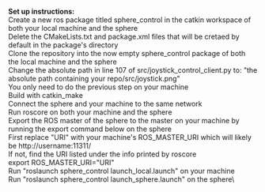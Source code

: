 **Set up instructions:**\
Create a new ros package titled sphere_control in the catkin workspace of both your local machine and the sphere\
Delete the CMakeLists.txt and package.xml files that will be cretaed by default in the package's directory\
Clone the repository into the now empty sphere_control package of both the local machine and the sphere\
Change the absolute path in line 107 of src/joystick_control_client.py to: "the absolute path containing your repo/src/joystick.png"\
You only need to do the previous step on your machine\
Build with catkin_make\
Connect the sphere and your machine to the same network\
Run roscore on both your machine and the sphere\
Export the ROS master of the sphere to the master on your machine by running the export command below on the sphere\
First replace "URI" with your machine's ROS_MASTER_URI which will likely be http://username:11311/ \
If not, find the URI listed under the info printed by roscore\
        export ROS_MASTER_URI="URI"\
Run "roslaunch sphere_control launch_local.launch" on your machine\
Run "roslaunch sphere_control launch_sphere.launch" on the sphere\
